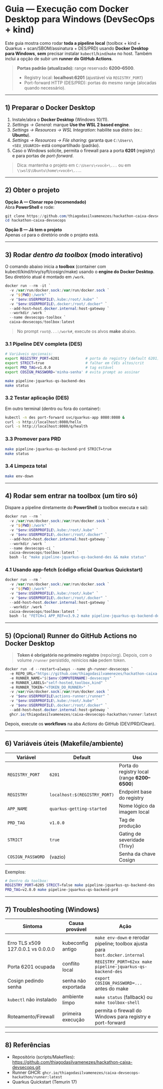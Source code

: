 
# Guia — Execução com **Docker Desktop para Windows** (DevSecOps + kind)

Este guia mostra como rodar **toda a pipeline local** (toolbox + kind + Quarkus + scan/SBOM/assinatura + DES/PRD) usando **Docker Desktop para Windows**, **sem** precisar instalar `kubectl`/`kind`/`make` no host. Também inclui a opção de subir um **runner do GitHub Actions**.

> **Portas padrão (atualizado):** range reservado **6200–6500**.  
> - Registry local: **localhost:6201** (ajustável via `REGISTRY_PORT`)  
> - Port-forward HTTP (DES/PRD): portas do mesmo range (alocadas quando necessário).

---

## 1) Preparar o Docker Desktop

1. Instale/abra o **Docker Desktop** (Windows 10/11).  
2. *Settings → General*: marque **Use the WSL 2 based engine**.  
3. *Settings → Resources → WSL Integration*: habilite sua distro (ex.: **Ubuntu**).  
4. *Settings → Resources → File sharing*: garanta que `C:\Users\<SEU_USUARIO>` está compartilhado (padrão).  
5. Caso o Windows solicite, permita o firewall para a porta **6201** (registry) e para portas de *port-forward*.

> Dica: mantenha o projeto em `C:\Users\<você>\...` ou em `\\wsl$\Ubuntu\home\<você>\...`.

---

## 2) Obter o projeto

**Opção A — Clonar repo (recomendado)**  
Abra **PowerShell** e rode:
```powershell
git clone https://github.com/thiagodasilvamenezes/hackathon-caixa-devsecops.git
cd hackathon-caixa-devsecops
```

**Opção B — Já tem o projeto**  
Apenas `cd` para o diretório onde o projeto está.

---

## 3) Rodar *dentro da toolbox* (modo interativo)

O comando abaixo inicia a **toolbox** (container com kubectl/kind/trivy/syft/cosign/make) usando o **engine do Docker Desktop**. Seu diretório atual é montado em `/work`.

```powershell
docker run --rm -it `
  -v /var/run/docker.sock:/var/run/docker.sock `
  -v "${PWD}:/work" `
  -v "$env:USERPROFILE\.kube:/root/.kube" `
  -v "$env:USERPROFILE\.docker:/root/.docker" `
  --add-host=host.docker.internal:host-gateway `
  --workdir /work `
  --name devsecops-toolbox `
  caixa-devsecops/toolbox:latest
```

> No prompt `root@...:/work#`, execute os alvos **make** abaixo.

### 3.1 Pipeline DEV completa (DES)
```bash
# Variáveis opcionais:
export REGISTRY_PORT=6201            # porta do registry (default 6201)
export STRICT=true                   # falhar em CVEs altos/crit
export PRD_TAG=v1.0.0                # tag estável
export COSIGN_PASSWORD='minha-senha' # evita prompt ao assinar

make pipeline-jquarkus-qs-backend-des
make status
```

### 3.2 Testar aplicação (DES)
Em outro terminal (dentro ou fora do container):
```bash
kubectl -n des port-forward svc/quarkus-app 8080:8080 &
curl -s http://localhost:8080/hello
curl -s http://localhost:8080/q/health
```

### 3.3 Promover para PRD
```bash
make pipeline-jquarkus-qs-backend-prd STRICT=true
make status
```

### 3.4 Limpeza total
```bash
make env-down
```

---

## 4) Rodar **sem** entrar na toolbox (um tiro só)

Dispare a pipeline diretamente do **PowerShell** (a toolbox executa e sai):
```powershell
docker run --rm `
  -v /var/run/docker.sock:/var/run/docker.sock `
  -v "${PWD}:/work" `
  -v "$env:USERPROFILE\.kube:/root/.kube" `
  -v "$env:USERPROFILE\.docker:/root/.docker" `
  --add-host=host.docker.internal:host-gateway `
  --workdir /work `
  --name devsecops-ci `
  caixa-devsecops/toolbox:latest `
  bash -lc "make pipeline-jquarkus-qs-backend-des && make status"
```

### 4.1 Usando **app-fetch** (código oficial Quarkus Quickstart)
```powershell
docker run --rm `
  -v /var/run/docker.sock:/var/run/docker.sock `
  -v "${PWD}:/work" `
  -v "$env:USERPROFILE\.kube:/root/.kube" `
  -v "$env:USERPROFILE\.docker:/root/.docker" `
  --add-host=host.docker.internal:host-gateway `
  --workdir /work `
  caixa-devsecops/toolbox:latest `
  bash -lc "FETCH=1 APP_REF=v3.9.2 make pipeline-jquarkus-qs-backend-des"
```

---

## 5) (Opcional) Runner do GitHub Actions no Docker Desktop

> **Token é obrigatório no primeiro registro** (repo/org). Depois, com o volume `/runner` persistido, reinícios **não** pedem token.

```powershell
docker run -d --restart=always --name gh-runner-devsecops `
  -e REPO_URL="https://github.com/thiagodasilvamenezes/hackathon-caixa-devsecops.git" `
  -e RUNNER_NAME="$($env:COMPUTERNAME)-devsecops" `
  -e RUNNER_LABELS="self-hosted,toolbox,kind" `
  -e RUNNER_TOKEN="<TOKEN_DO_RUNNER>" `
  -v /var/run/docker.sock:/var/run/docker.sock `
  -v "$env:USERPROFILE\actions-runner:/runner" `
  -v "$env:USERPROFILE\.kube:/root/.kube" `
  -v "$env:USERPROFILE\.docker:/root/.docker" `
  --add-host=host.docker.internal:host-gateway `
  ghcr.io/thiagodasilvamenezes/caixa-devsecops-hackathon/runner:latest
```
Depois, execute os **workflows** na aba *Actions* do GitHub (DEV/PRD/Clean).

---

## 6) Variáveis úteis (Makefile/ambiente)

| Variável         | Default         | Uso |
|------------------|-----------------|-----|
| `REGISTRY_PORT`  | `6201`          | Porta do registry local (range **6200–6500**) |
| `REGISTRY`       | `localhost:$(REGISTRY_PORT)` | Endpoint base do registry |
| `APP_NAME`       | `quarkus-getting-started` | Nome lógico da imagem local |
| `PRD_TAG`        | `v1.0.0`        | Tag de produção |
| `STRICT`         | `true`          | Gating de severidade (Trivy) |
| `COSIGN_PASSWORD`| (vazio)         | Senha da chave Cosign |

Exemplos:
```bash
# Dentro da toolbox:
REGISTRY_PORT=6205 STRICT=false make pipeline-jquarkus-qs-backend-des
PRD_TAG=v2.0.0 make pipeline-jquarkus-qs-backend-prd
```

---

## 7) Troubleshooting (Windows)

| Sintoma | Causa provável | Ação |
|--------|-----------------|------|
| Erro TLS x509 127.0.0.1 vs 0.0.0.0 | kubeconfig antigo | `make env-down` e rerodar pipeline; toolbox ajusta para `host.docker.internal` |
| Porta 6201 ocupada | conflito local | `REGISTRY_PORT=62xx make pipeline-jquarkus-qs-backend-des` |
| Cosign pedindo senha | senha não exportada | `export COSIGN_PASSWORD=...` antes do make |
| `kubectl` não instalado | ambiente limpo | `make status` (fallback) ou `make toolbox-shell` |
| Roteamento/Firewall | primeira execução | permita o firewall do Windows para registry e port-forward |

---

## 8) Referências
- Repositório (scripts/Makefiles): https://github.com/thiagodasilvamenezes/hackathon-caixa-devsecops.git
- Runner GHCR: `ghcr.io/thiagodasilvamenezes/caixa-devsecops-hackathon/runner:latest`
- Quarkus Quickstart (Temurin 17)
